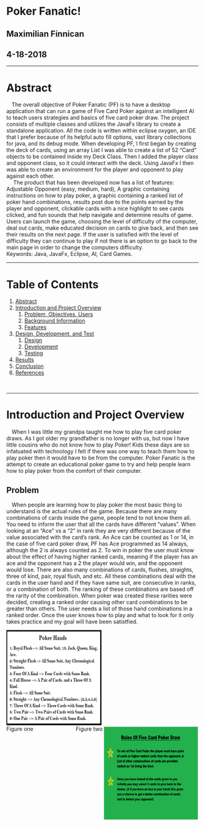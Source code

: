 # Poker Fanatic!
## Maximilian Finnican
## 4-18-2018
---
# Abstract
<p align="left" name="absract">
&emsp;The overall objective of Poker Fanatic (PF) is to have a desktop application that can run a game of Five Card Poker against an intelligent AI to teach users strategies and basics of five card poker draw. The project consists of multiple classes and utilizes the JavaFx library to create a standalone application. All the code is written within eclipse oxygen, an IDE that I prefer because of its helpful auto fill options, vast library collections for java, and its debug mode. When developing PF, I first began by creating the deck of cards, using an array List I was able to create a list of 52 “Card” objects to be contained inside my Deck Class. Then I added the player class and opponent class, so it could interact with the deck. Using JavaFx I then was able to create an environment for the player and opponent to play against each other. <br>
&emsp;	The product that has been developed now has a list of features: Adjustable Opponent (easy, medium, hard), A graphic containing instructions on how to play poker, a graphic containing a ranked list of poker hand combinations, results post due to the points earned by the player and opponent, clickable cards with a nice highlight to see cards clicked, and fun sounds that help navigate and determine results of game. Users can launch the game, choosing the level of difficulty of the computer, deal out cards, make educated decision on cards to give back, and then see their results on the next page. If the user is satisfied with the level of difficulty they can continue to play if not there is an option to go back to the main page in order to change the computers difficulty.<br>
Keywords: Java, JavaFx, Eclipse, AI, Card Games.
</p>

---

# Table of Contents

1. [Abstract](#abstract)
2. [Introduction and Project Overview](#introProOv)
	1. [Problem, Objectives, Users](#pou)
	2. [Background Information](#backgroundInfo)
	3. [Features](#features)
3. [Design, Development, and Test](#ddt)
	1. [Design](#design)
	2. [Development](#dev)
	3. [Testing](#test)
4. [Results](#result)
5. [Conclusion](#conclusion)
6. [References](#ref)
<br>

---

# Introduction and Project Overview
<p align="left" name="introProOv">
&emsp;When I was little my grandpa taught me how to play five card poker draws. As I got older my grandfather is no longer with us, but now I have little cousins who do not know how to play Poker! Kids these days are so infatuated with technology I felt if there was one way to teach them how to play poker then it would have to be from the computer. Poker Fanatic is the attempt to create an educational poker game to try and help people learn how to play poker from the comfort of their computer. 
</p>

## Problem
<p align="left" name="pou">
&emsp;When people are learning how to play poker the most basic thing to understand is the actual rules of the game. Because there are many combinations of cards inside the game, people tend to not know them all. You need to inform the user that all the cards have different “values”. When looking at an “Ace” vs a “2” in rank they are very different because of the value associated with the card’s rank. An Ace can be counted as 1 or 14, in the case of five card poker draw, PF has Ace programmed as 14 always, although the 2 is always counted as 2. To win in poker the user must know about the effect of having higher ranked cards, meaning if the player has an ace and the opponent has a 2 the player would win, and the opponent would lose. There are also many combinations of cards, flushes, straights, three of kind, pair, royal flush, and etc. All these combinations deal with the cards in the user hand and if they have same suit, are consecutive in ranks, or a combination of both. The ranking of these combinations are based off the rarity of the combination. When poker was created these rarities were decided, creating a ranked order causing other card combinations to be greater than others. The user needs a list of those hand combinations in a ranked order. Once the user knows how to play and what to look for it only takes practice and my goal will have been satistfied.
</p>
<p style="clear:both;">
<img src="pokerMenu.png" alt="Figure 1" width="250" height="250" style="float:left;"> 
<p style="clear: both;">
<img src="pokerRules.png" alt="Figure 2" width="250" height="250" style="float:right;">
Figure one &emsp; &emsp; &emsp; &emsp; &emsp; &emsp; Figure two

